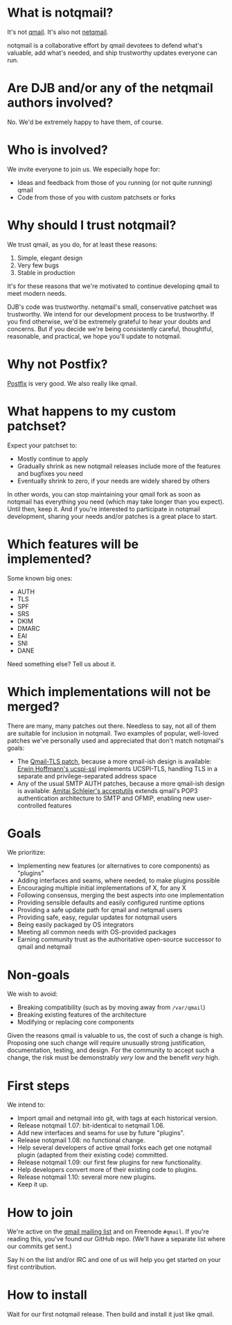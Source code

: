 # What is notqmail?

It's not [qmail](https://cr.yp.to/qmail.html). It's also not [netqmail](http://netqmail.org).

notqmail is a collaborative effort by qmail devotees to defend what's valuable, add what's needed, and ship trustworthy updates everyone can run.

# Are DJB and/or any of the netqmail authors involved?

No. We'd be extremely happy to have them, of course.

# Who is involved?

We invite everyone to join us. We especially hope for:

- Ideas and feedback from those of you running (or not quite running) qmail
- Code from those of you with custom patchsets or forks

# Why should I trust notqmail?

We trust qmail, as you do, for at least these reasons:

1. Simple, elegant design
2. Very few bugs
3. Stable in production

It's for these reasons that we're motivated to continue developing qmail to meet modern needs.

DJB's code was trustworthy. netqmail's small, conservative patchset was trustworthy. We intend for our development process to be trustworthy. If you find otherwise, we'd be extremely grateful to hear your doubts and concerns. But if you decide we're being consistently careful, thoughtful, reasonable, and practical, we hope you'll update to notqmail.

# Why not Postfix?

[Postfix](http://www.postfix.org) is very good. We also really like qmail.

# What happens to my custom patchset?

Expect your patchset to:

- Mostly continue to apply
- Gradually shrink as new notqmail releases include more of the features and bugfixes you need
- Eventually shrink to zero, if your needs are widely shared by others

In other words, you can stop maintaining your qmail fork as soon as notqmail has everything you need (which may take longer than you expect). Until then, keep it. And if you're interested to participate in notqmail development, sharing your needs and/or patches is a great place to start.

# Which features will be implemented?

Some known big ones:

- AUTH
- TLS
- SPF
- SRS
- DKIM
- DMARC
- EAI
- SNI
- DANE

Need something else? Tell us about it.

# Which implementations will not be merged?

There are many, many patches out there. Needless to say, not all of them are suitable for inclusion in notqmail. Two examples of popular, well-loved patches we've personally used and appreciated that don't match notqmail's goals:

- The [Qmail-TLS patch](http://inoa.net/qmail-tls/), because a more qmail-ish design is available: [Erwin Hoffmann's ucspi-ssl](https://www.fehcom.de/ipnet/ucspi-ssl.html) implements UCSPI-TLS, handling TLS in a separate and privilege-separated address space
- Any of the usual SMTP AUTH patches, because a more qmail-ish design is available: [Amitai Schleier's acceptutils](https://schmonz.com/qmail/acceptutils/) extends qmail's POP3 authentication architecture to SMTP and OFMIP, enabling new user-controlled features

# Goals

We prioritize:

- Implementing new features (or alternatives to core components) as "plugins"
- Adding interfaces and seams, where needed, to make plugins possible
- Encouraging multiple initial implementations of X, for any X
- Following consensus, merging the best aspects into one implementation
- Providing sensible defaults and easily configured runtime options
- Providing a safe update path for qmail and netqmail users
- Providing safe, easy, regular updates for notqmail users
- Being easily packaged by OS integrators
- Meeting all common needs with OS-provided packages
- Earning community trust as the authoritative open-source successor to qmail and netqmail

# Non-goals

We wish to avoid:

- Breaking compatibility (such as by moving away from `/var/qmail`)
- Breaking existing features of the architecture
- Modifying or replacing core components

Given the reasons qmail is valuable to us, the cost of such a change is high. Proposing one such change will require unusually strong justification, documentation, testing, and design. For the community to accept such a change, the risk must be demonstrably _very_ low and the benefit _very_ high.

# First steps

We intend to:

- Import qmail and netqmail into git, with tags at each historical version.
- Release notqmail 1.07: bit-identical to netqmail 1.06.
- Add new interfaces and seams for use by future "plugins".
- Release notqmail 1.08: no functional change.
- Help several developers of active qmail forks each get one notqmail plugin (adapted from their existing code) committed.
- Release notqmail 1.09: our first few plugins for new functionality.
- Help developers convert more of their existing code to plugins.
- Release notqmail 1.10: several more new plugins.
- Keep it up.

# How to join

We're active on the [qmail mailing list](https://cr.yp.to/lists.html#qmail) and on Freenode `#qmail`. If you're reading this, you've found our GitHub repo. (We'll have a separate list where our commits get sent.)

Say hi on the list and/or IRC and one of us will help you get started on your first contribution.

# How to install

Wait for our first notqmail release. Then build and install it just like qmail.